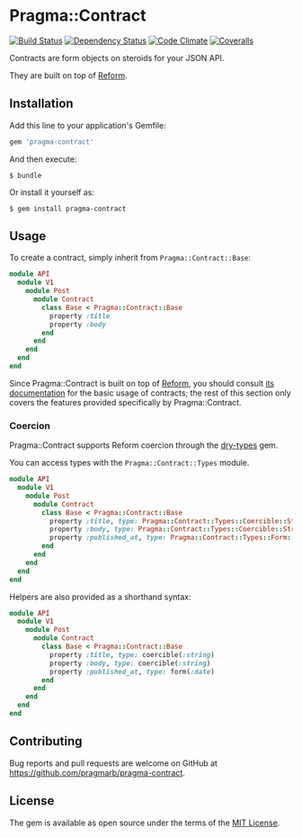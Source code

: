 # Pragma::Contract

[![Build Status](https://img.shields.io/travis/pragmarb/pragma-contract.svg?maxAge=3600&style=flat-square)](https://travis-ci.org/pragmarb/pragma-contract)
[![Dependency Status](https://img.shields.io/gemnasium/pragmarb/pragma-contract.svg?maxAge=3600&style=flat-square)](https://gemnasium.com/github.com/pragmarb/pragma-contract)
[![Code Climate](https://img.shields.io/codeclimate/github/pragmarb/pragma-contract.svg?maxAge=3600&style=flat-square)](https://codeclimate.com/github/pragmarb/pragma-contract)
[![Coveralls](https://img.shields.io/coveralls/pragmarb/pragma-contract.svg?maxAge=3600&style=flat-square)](https://coveralls.io/github/pragmarb/pragma-contract)

Contracts are form objects on steroids for your JSON API.

They are built on top of [Reform](https://github.com/apotonick/reform).

## Installation

Add this line to your application's Gemfile:

```ruby
gem 'pragma-contract'
```

And then execute:

```console
$ bundle
```

Or install it yourself as:

```console
$ gem install pragma-contract
```

## Usage

To create a contract, simply inherit from `Pragma::Contract::Base`:

```ruby
module API
  module V1
    module Post
      module Contract
        class Base < Pragma::Contract::Base
          property :title
          property :body
        end
      end
    end
  end
end
```

Since Pragma::Contract is built on top of [Reform](https://github.com/apotonick/reform), you should
consult [its documentation](http://trailblazer.to/gems/reform/) for the basic usage of contracts;
the rest of this section only covers the features provided specifically by Pragma::Contract.

### Coercion

Pragma::Contract supports Reform coercion through the [dry-types](https://github.com/dry-rb/dry-types)
gem.

You can access types with the `Pragma::Contract::Types` module.

```ruby
module API
  module V1
    module Post
      module Contract
        class Base < Pragma::Contract::Base
          property :title, type: Pragma::Contract::Types::Coercible::String
          property :body, type: Pragma::Contract::Types::Coercible::String
          property :published_at, type: Pragma::Contract::Types::Form::Date
        end
      end
    end
  end
end
```

Helpers are also provided as a shorthand syntax:

```ruby
module API
  module V1
    module Post
      module Contract
        class Base < Pragma::Contract::Base
          property :title, type: coercible(:string)
          property :body, type: coercible(:string)
          property :published_at, type: form(:date)
        end
      end
    end
  end
end
```

## Contributing

Bug reports and pull requests are welcome on GitHub at https://github.com/pragmarb/pragma-contract.

## License

The gem is available as open source under the terms of the [MIT License](http://opensource.org/licenses/MIT).

